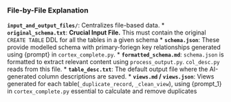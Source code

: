### File-by-File Explanation

 **`input_and_output_files/`**: Centralizes file-based data.
    *   **`original_schema.txt`**: **Crucial Input File.** This must contain the original `CREATE TABLE` DDL for all the tables in a given schema
    *   **`schema.json`**: These provide modelled schema with primary-foriegn key relationships generated using {prompt} in `cortex_complete.py`.
    *   **`formatted_schema.md`**: `schema.json` is formatted to extract relevant content using `process_output.py`. `col_desc.py` reads from this file.
    *   **`table_desc.txt`**: The default output file where the AI-generated column descriptions are saved.
    *   **`views.md` / `views.json`**: Views generated for each table(`_duplicate_record`, `_clean_view`), using {prompt_1} in `cortex_complete.py` essential to calculate and remove duplicates


